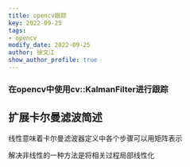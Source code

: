 ```yaml
---
title: opencv跟踪
key: 2022-09-25
tags: 
- opencv
modify_date: 2022-09-25
author: 徐文江
show_author_profile: true
---
```










### 在opencv中使用cv::KalmanFilter进行跟踪			

<!--more-->     



## 扩展卡尔曼滤波简述			

线性意味着卡尔曼滤波器定义中各个步骤可以用矩阵表示				

解决非线性的一种方法是将相关过程局部线性化			

